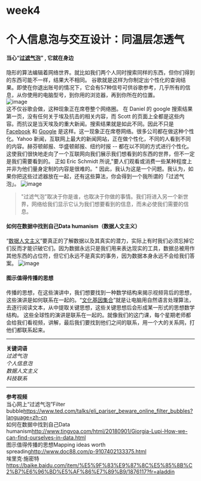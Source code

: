 # week4
# 个人信息泡与交互设计：同温层怎透气
####  当心“[过滤气泡](http://slfswh.xiangzhan.com/p-article_detail/id-3489.html)” ,  它就在身边   
隐形的算法编辑着网络世界。就比如我们两个人同时搜索同样的东西，但你们得到的东西可能不一样，结果大不相同。 
谷歌就是这样为你制定出个性化的查询结果。即使在你退出账号的情况下，它会有57种信号可供谷歌参考，几乎所有的信息，从你使用的电脑型号，到你用的浏览器，再到你所在的位置。  
![image](https://upload-images.jianshu.io/upload_images/193651-938d9bc936b1e074.png?imageMogr2/auto-orient/strip%7CimageView2/2/w/1000/format/webp)  
这不仅谷歌会做，这种现象正在席卷整个网络圈。  在 Daniel  的 google 搜索结果第一页，没有任何关于埃及抗击的相关内容，而 Scott 的页面上全都是这些内容。而抗议是当天埃及的重大新闻。搜索结果就是如此不同。因此不只是 [Facebook]() 和 [Google]() 是这样。这一现象正在席卷网络。很多公司都在做这种个性化。Yahoo 新闻，互联网上最大的新闻网站，正在做个性化，不同的人看到不同的内容。赫芬顿邮报、华盛顿邮报、纽约时报 -- 都在以不同的方式进行个性化。这使我们很快地走向了一个互联网向我们展示我们想看到的东西的世界，但不一定是我们需要看到的。
正如 Eric Schmidt 所说,"要人们观看或消费一些某种程度上并非为他们量身定制的内容是很难的。"
因此，我认为这是一个问题。我认为，如果你把这些过滤器放在一起，还有这些算法，你会得到一个我所谓的「过滤气泡」。
![image](https://upload-images.jianshu.io/upload_images/193651-3dc2e25095bab0cf.png?imageMogr2/auto-orient/strip%7CimageView2/2/w/1000/format/webp、)
> "过滤气泡"取决于你是谁，也取决于你做的事情。我们将进入另一个新世界，网络给我们显示它认为我们想要看到的信息，而未必使我们需要的信息。

#### 如何在数据中找到自己Data humanism（数据人文主义）
“[数据人文主义]()”要真正的了解数据以及其真实的潜力，实际上有时我们必须忘掉它们反而才能识破它们。因为数据永远只是我们用来表达现实的工具，数据总被用作其他东西的占位符，但它们永远不是真实的事务，因为数据本身永远不会给我们答案。
![image](https://upload-images.jianshu.io/upload_images/5511258-a399d6e751955592.jpeg?imageMogr2/auto-orient/strip%7CimageView2/2/w/1000/format/webp)
#### 图示值得传播的思想  
传播的思想，在这些演讲中，我们想要找到一种数学结构来揭示视频背后的思想，这些演讲是如何联系在一起的。“[文化基因集合]()”就是让电脑用自然语言处理算法，去逐行阅读文本，从中提取关键思想，这些关键思想后会形成某一形式的思想数学结构。
这些全球性的演讲是联系在一起的。就像我们的这门课，每个星期老师都会给我们看视频，讲解，最后我们要找到他们之间的联系，用一个大的关系网，打他们都联系起来。
***  

**关键词语**  
*过滤气泡*   
*个人信息泡*  
*数据人文主义*   
*科技联系*  
***  
**参考视频**  
当心网上“过滤气泡”Filter bubble<https://www.ted.com/talks/eli_pariser_beware_online_filter_bubbles?language=zh-cn>  
如何在数据中找到自己Data humanism<http://www.tingvoa.com/html/20180901/Giorgia-Lupi-How-we-can-find-ourselves-in-data.html>  
图示值得传播的思想Mapping ideas worth spreading<http://www.doc88.com/p-9107402133375.html>  
埃里克·施密特<https://baike.baidu.com/item/%E5%9F%83%E9%87%8C%E5%85%8B%C2%B7%E6%96%BD%E5%AF%86%E7%89%B9/1876117?fr=aladdin>